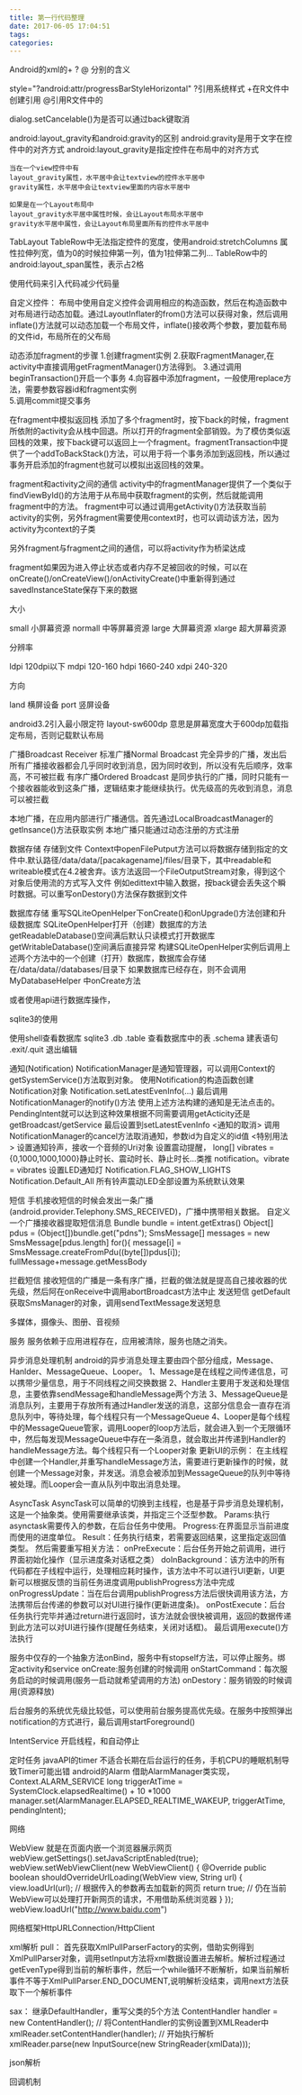 ```yaml
---
title: 第一行代码整理
date: 2017-06-05 17:04:51
tags:
categories:
---
```



Android的xml的+ ? @ 分别的含义

style="?android:attr/progressBarStyleHorizontal"
?引用系统样式
+在R文件中创建引用
@引用R文件中的


dialog.setCancelable()为是否可以通过back键取消


android:layout_gravity和android:gravity的区别
android:gravity是用于文字在控件中的对齐方式
android:layout_gravity是指定控件在布局中的对齐方式

	当在一个view控件中有
	layout_gravity属性，水平居中会让textview的控件水平居中
	gravity属性，水平居中会让textview里面的内容水平居中

	如果是在一个Layout布局中
	layout_gravity水平居中属性时候，会让Layout布局水平居中
	gravity水平居中属性，会让Layout布局里面所有的控件水平居中

TabLayout
TableRow中无法指定控件的宽度，使用android:stretchColumns 属性拉伸列宽，值为0的时候拉伸第一列，值为1拉伸第二列...
TableRow中的android:layout_span属性，表示占2格

使用<include lanyout="@layout/title">代码来引入代码减少代码量

自定义控件：
布局中使用自定义控件会调用相应的构造函数，然后在构造函数中对布局进行动态加载。通过LayoutInflater的from()方法可以获得对象，然后调用inflate()方法就可以动态加载一个布局文件，inflate()接收两个参数，要加载布局的文件id，布局所在的父布局

动态添加fragment的步骤
1.创建fragment实例
2.获取FragmentManager,在activity中直接调用getFragmentManager()方法得到。
3.通过调用beginTransaction()开启一个事务
4.向容器中添加fragment，一般使用replace方法，需要参数容器id和fragment实例	
5.调用commit提交事务

在fragment中模拟返回栈
添加了多个fragment时，按下back的时候，fragment所依附的activity会从栈中回退。所以打开的fragment全部销毁。为了模仿类似返回栈的效果，按下back键可以返回上一个fragment。fragmentTransaction中提供了一个addToBackStack()方法，可以用于将一个事务添加到返回栈，所以通过事务开启添加的fragment也就可以模拟出返回栈的效果。

fragment和activity之间的通信
activity中的fragmentManager提供了一个类似于findViewById()的方法用于从布局中获取fragment的实例，然后就能调用fragment中的方法。
fragment中可以通过调用getActivity()方法获取当前activity的实例，另外fragment需要使用context时，也可以调动该方法，因为activity为context的子类

另外fragment与fragment之间的通信，可以将activity作为桥梁达成

fragment如果因为进入停止状态或者内存不足被回收的时候，可以在onCreate()/onCreateView()/onActivityCreate()中重新得到通过savedInstanceState保存下来的数据

大小

small	小屏幕资源
normall	中等屏幕资源
large	大屏幕资源
xlarge	超大屏幕资源

分辨率

ldpi	120dpi以下
mdpi	120-160
hdpi	1660-240
xdpi	240-320

方向

land 	横屏设备
port    竖屏设备

android3.2引入最小限定符
layout-sw600dp 意思是屏幕宽度大于600dp加载指定布局，否则记载默认布局


广播Broadcast Receiver
标准广播Normal Broadcast 完全异步的广播，发出后所有广播接收器都会几乎同时收到消息，因为同时收到，所以没有先后顺序，效率高，不可被拦截
有序广播Ordered Broadcast 是同步执行的广播，同时只能有一个接收器能收到这条广播，逻辑结束才能继续执行。优先级高的先收到消息，消息可以被拦截

本地广播，在应用内部进行广播通信。首先通过LocalBroadcastManager的getInsance()方法获取实例
本地广播只能通过动态注册的方式注册


数据存储
存储到文件
Context中openFilePutput方法可以将数据存储到指定的文件中.默认路径/data/data/[pacakagename]/files/目录下，其中readable和writeable模式在4.2被舍弃。该方法返回一个FileOutputStream对象，得到这个对象后使用流的方式写入文件
例如edittext中输入数据，按back键会丢失这个瞬时数据。可以重写onDestory()方法保存数据到文件  


数据库存储
重写SQLiteOpenHelper下onCreate()和onUpgrade()方法创建和升级数据库
SQLiteOpenHelper打开（创建）数据库的方法
getReadableDatabase()空间满后默认只读模式打开数据库
getWritableDatabase()空间满后直接异常
构建SQLiteOpenHelper实例后调用上述两个方法中的一个创建（打开）数据库，数据库会存储在/data/data/<package name>/databases/目录下
如果数据库已经存在，则不会调用MyDatabaseHelper 中onCreate方法

或者使用api进行数据库操作，
 
sqlite3的使用

使用shell查看数据库
sqlite3 <database name>.db
.table 查看数据库中的表
.schema 建表语句
.exit/.quit 退出编辑


通知(Notification)
NotificationManager是通知管理器，可以调用Context的getSystemService()方法取到对象。
使用Notification的构造函数创建Notification对象
Notification.setLatestEvenInfo(...)
最后调用NotificationManager的notify()方法
使用上述方法构建的通知是无法点击的。
PendingIntent就可以达到这种效果根据不同需要调用getActicity还是getBroadcast/getService
最后设置到setLatestEvenInfo
<通知的取消>
调用NotificationManager的cancel方法取消通知，参数id为自定义的id值
<特别用法>
设置通知铃声，接收一个音频的Uri对象
设置震动提醒，
long[] vibrates = {0,1000,1000,1000}静止时长、震动时长、静止时长...类推
notification。vibrate = vibrates
设置LED通知灯
Notification.FLAG_SHOW_LIGHTS
Notification.Default_All 所有铃声震动LED全部设置为系统默认效果

短信
手机接收短信的时候会发出一条广播(android.provider.Telephony.SMS_RECEIVED)，广播中携带相关数据。
自定义一个广播接收器提取短信消息
Bundle bundle = intent.getExtras()
Object[] pdus = (Object[])bundle.get("pdns");
SmsMessage[] messages = new SmsMessage[pdus.length]
for(){
message[i] = SmsMessage.createFromPdu((byte[])pdus[i]);
fullMessage+message.getMessBody

拦截短信
接收短信的广播是一条有序广播，拦截的做法就是提高自己接收器的优先级，然后阿在onReceive中调用abortBroadcast方法中止
发送短信
getDefault获取SmsManager的对象，调用sendTextMessage发送短息


多媒体，摄像头、图册、音视频

服务
服务依赖于应用进程存在，应用被清除，服务也随之消失。

异步消息处理机制
android的异步消息处理主要由四个部分组成，Message、Hanlder、MessageQueue、Looper。
1、Message是在线程之间传递信息，可以携带少量信息，用于不同线程之间交换数据
2、Handler主要用于发送和处理信息，主要依靠sendMessage和handleMessage两个方法
3、MessageQueue是消息队列，主要用于存放所有通过Handler发送的消息，这部分信息会一直存在消息队列中，等待处理，每个线程只有一个MessageQueue
4、Looper是每个线程中的MessageQueue管家，调用Looper的loop方法后，就会进入到一个无限循环中，然后每发现MessageQueue中存在一条消息，就会取出并传递到Handler的handleMessage方法。每个线程只有一个Looper对象
更新UI的示例：
在主线程中创建一个Handler,并重写handleMessage方法，需要进行更新操作的时候，就创建一个Message对象，并发送。消息会被添加到MessageQueue的队列中等待被处理。而Looper会一直从队列中取出消息处理。

AsyncTask
AsyncTask可以简单的切换到主线程，也是基于异步消息处理机制，这是一个抽象类。使用需要继承该类，并指定三个泛型参数。
Params:执行asynctask需要传入的参数，在后台任务中使用。
Progress:在界面显示当前进度而使用的进度单位。
Result：任务执行结束，若需要返回结果，这里指定返回值类型。
然后需要重写相关方法：
onPreExecute：后台任务开始之前调用，进行界面初始化操作（显示进度条对话框之类）
doInBackground：该方法中的所有代码都在子线程中运行，处理相应耗时操作，该方法中不可以进行UI更新，UI更新可以根据反馈的当前任务进度调用publishProgress方法中完成
onProgressUpdate：当在后台调用publishProgress方法后很快调用该方法，方法携带后台传递的参数可以对UI进行操作(更新进度条)。
onPostExecute：后台任务执行完毕并通过return进行返回时，该方法就会很快被调用，返回的数据传递到此方法可以对UI进行操作(提醒任务结束，关闭对话框)。
最后调用execute()方法执行

服务中仅存的一个抽象方法onBind，服务中有stopself方法，可以停止服务。绑定activity和service
onCreate:服务创建的时候调用
onStartCommand：每次服务启动的时候调用(服务一启动就希望调用的方法)
onDestory：服务销毁的时候调用(资源释放)

后台服务的系统优先级比较低，可以使用前台服务提高优先级。在服务中按照弹出notification的方式进行，最后调用startForeground()

IntentService
开启线程，和自动停止

定时任务
javaAPI的timer 不适合长期在后台运行的任务，手机CPU的睡眠机制导致Timer可能出错
android的Alarm 借助AlarmManager类实现，Context.ALARM_SERVICE
long triggerAtTime = SystemClock.elapsedRealtime() + 10 *1000
manager.set(AlarmManager.ELAPSED_REALTIME_WAKEUP, triggerAtTime, pendingIntent);




网络

WebView 就是在页面内嵌一个浏览器展示网页
webView.getSettings().setJavaScriptEnabled(true);
webView.setWebViewClient(new WebViewClient() {
@Override
public boolean shouldOverrideUrlLoading(WebView view, String url) {
view.loadUrl(url); // 根据传入的参数再去加载新的网页
return true; // 仍在当前WebView可以处理打开新网页的请求，不用借助系统浏览器
}
});
webView.loadUrl("http://www.baidu.com")

网络框架HttpURLConnection/HttpClient

xml解析
pull：
首先获取XmlPullParserFactory的实例，借助实例得到XmlPullParser对象，调用setInput方法将xml数据设置进去解析。解析过程通过getEvenType得到当前的解析事件，然后一个while循环不断解析，如果当前解析事件不等于XmlPullParser.END_DOCUMENT,说明解析没结束，调用next方法获取下一个解析事件

sax：
继承DefaultHandler，重写父类的5个方法
ContentHandler handler = new ContentHandler();
// 将ContentHandler的实例设置到XMLReader中
xmlReader.setContentHandler(handler);
// 开始执行解析
xmlReader.parse(new InputSource(new StringReader(xmlData)));



json解析
	

回调机制

